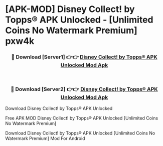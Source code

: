 # [APK-MOD] Disney Collect! by Topps® APK Unlocked - [Unlimited Coins No Watermark Premium] pxw4k



<div align="center">
<h3>🔴 Download [Server1] 👉👉 <a href="https://momento.my/?title=Disney_Collect!_by_Topps®_APK_Unlocked">Disney Collect! by Topps® APK Unlocked Mod Apk</a></h3><br>

<h3>🔴 Download [Server2] 👉👉 <a href="https://momento.my/?title=Disney_Collect!_by_Topps®_APK_Unlocked">Disney Collect! by Topps® APK Unlocked Mod Apk</a></h3>
</div>



Download Disney Collect! by Topps® APK Unlocked 

Free APK MOD Disney Collect! by Topps® APK Unlocked [Unlimited Coins No Watermark Premium]

Download Disney Collect! by Topps® APK Unlocked [Unlimited Coins No Watermark Premium] Mod For Android
